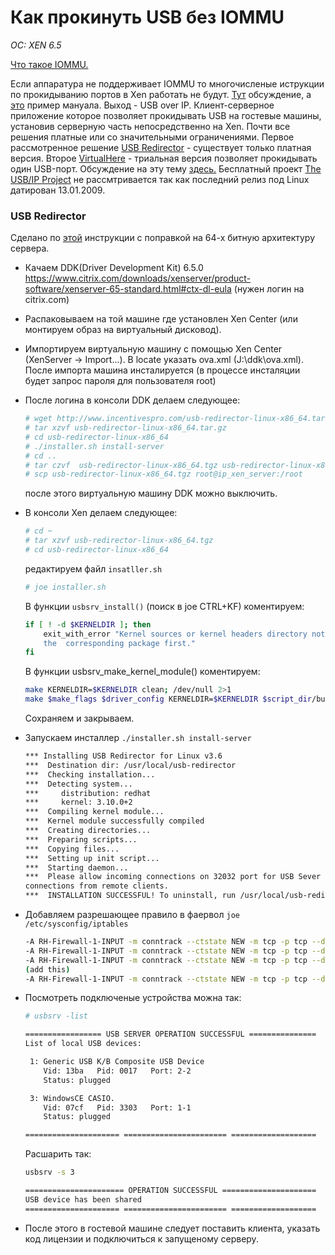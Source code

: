 # Как прокинуть USB без IOMMU
*OC: XEN 6.5*

[Что такое IOMMU.](https://ru.wikipedia.org/wiki/IOMMU)

Если аппаратура не поддерживает IOMMU то многочисленые иструкции по прокидыванию портов в Xen работать не будут. [Тут](https://discussions.citrix.com/topic/378774-xenserver-7-usb-passthrough-on-xen-46/) обсуждение, а [это](https://medium.com/@alexander.bazhenov/%D0%BF%D1%80%D0%BE%D0%B1%D1%80%D0%BE%D1%81-usb-%D1%83%D1%81%D1%82%D1%80%D0%BE%D0%B9%D1%81%D1%82%D0%B2-%D0%B2-xenserver-50a9b4e8a80a#.u2xieyosg) пример мануала.
Выход - USB over IP. Клиент-серверное приложение которое позволяет прокидывать USB на гостевые машины, установив серверную часть непосредственно на Xen.
Почти все решения платные или со значительными ограничениями. 
Первое рассмотренное решение [USB Redirector](http://www.incentivespro.com/index.htm) - существует только платная версия. Второе [VirtualHere](https://virtualhere.com/home) - триальная версия позволяет прокидывать один USB-порт. Обсуждение на эту тему [здесь.](http://blog.vadmin.ru/2010/04/usb.html)
Бесплатный проект [The USB/IP Project](https://sourceforge.net/projects/usbip/) не рассмтривается так как последний релиз под Linux датирован 13.01.2009.

### USB Redirector

Сделано по [этой](https://www.citrix.com/blogs/2012/02/29/usb-over-network-with-xenserver-6/) инструкции с поправкой на 64-х битную архитектуру сервера.

* Качаем DDK(Driver Development Kit) 6.5.0 https://www.citrix.com/downloads/xenserver/product-software/xenserver-65-standard.html#ctx-dl-eula (нужен логин на citrix.com)
* Распаковываем на той машине где установлен Xen Center (или монтируем образ на виртуальный дисковод).
* Импортируем виртуальную машину с помощью Xen Center (XenServer -> Import...). В locate указать ova.xml (J:\ddk\ova.xml). После импорта машина инсталируется (в процессе инсталяции будет запрос пароля для пользователя root)
* После логина в консоли DDK делаем следующее:
  ```bash
  # wget http://www.incentivespro.com/usb-redirector-linux-x86_64.tar.gz
  # tar xzvf usb-redirector-linux-x86_64.tar.gz
  # cd usb-redirector-linux-x86_64
  # ./installer.sh install-server
  # cd ..
  # tar czvf  usb-redirector-linux-x86_64.tgz usb-redirector-linux-x86_64 
  # scp usb-redirector-linux-x86_64.tgz root@ip_xen_server:/root
  ```
  после этого виртуальную машину DDK можно выключить.
* В консоли Xen делаем следующее:
  ```bash
  # cd ~
  # tar xzvf usb-redirector-linux-x86_64.tgz
  # cd usb-redirector-linux-x86_64
  ```
  редактируем файл `insatller.sh`
  ```bash
  # joe installer.sh
  ```
  В функции `usbsrv_install()` (поиск в joe CTRL+KF) коментируем:
  ```bash
  if [ ! -d $KERNELDIR ]; then
      exit_with_error "Kernel sources or kernel headers directory not found. Please install 
      the  corresponding package first."
  fi
  ```
  В функции usbsrv_make_kernel_module() коментируем:
  ```bash
  make KERNELDIR=$KERNELDIR clean; /dev/null 2>1
  make $make_flags $driver_config KERNELDIR=$KERNELDIR $script_dir/buildlog.txt 2>1
  ```
  Сохраняем и закрываем.
* Запускаем инсталлер `./installer.sh install-server`
  ```bash
  *** Installing USB Redirector for Linux v3.6
  ***  Destination dir: /usr/local/usb-redirector
  ***  Checking installation...
  ***  Detecting system...
  ***     distribution: redhat
  ***     kernel: 3.10.0+2
  ***  Compiling kernel module...
  ***  Kernel module successfully compiled
  ***  Creating directories...
  ***  Preparing scripts...
  ***  Copying files...
  ***  Setting up init script...
  ***  Starting daemon...
  ***  Please allow incoming connections on 32032 port for USB Sever to be able to accept  
  connections from remote clients.
  ***  INSTALLATION SUCCESSFUL! To uninstall, run /usr/local/usb-redirector/uninstall.sh
  ```
* Добавляем разрешающее правило в фаервол `joe /etc/sysconfig/iptables`
  
  ```bash
  -A RH-Firewall-1-INPUT -m conntrack --ctstate NEW -m tcp -p tcp --dport 22 -j ACCEPT
  -A RH-Firewall-1-INPUT -m conntrack --ctstate NEW -m tcp -p tcp --dport 80 -j ACCEPT
  -A RH-Firewall-1-INPUT -m conntrack --ctstate NEW -m tcp -p tcp --dport 443 -j ACCEPT
  (add this)
  -A RH-Firewall-1-INPUT -m conntrack --ctstate NEW -m tcp -p tcp --dport 32032 -j ACCEPT
  ```
* Посмотреть подключеные устройства можна так:
  ```bash
  # usbsrv -list 

  ================= USB SERVER OPERATION SUCCESSFUL ===============
  List of local USB devices:

   1: Generic USB K/B Composite USB Device
      Vid: 13ba   Pid: 0017   Port: 2-2
      Status: plugged

   3: WindowsCE CASIO.
      Vid: 07cf   Pid: 3303   Port: 1-1
      Status: plugged

  ===================== ======================= ===================
  ```
  Расшарить так:
  ```bash
  usbsrv -s 3

  ====================== OPERATION SUCCESSFUL =====================
  USB device has been shared
  ===================== ======================= ===================
  ```
* После этого в гостевой машине следует поставить клиента, указать код лицензии и подключиться к запущеному серверу. 